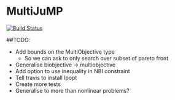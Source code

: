 # MultiJuMP

[![Build Status](https://travis-ci.org/anriseth/MultiJuMP.jl.svg?branch=master)](https://travis-ci.org/anriseth/MultiJuMP.jl)


##TODO:
- Add bounds on the MultiObjective type
    * So we can ask to only search over subset of pareto front
- Generalise biobjective -> multiobjective
- Add option to use inequality in NBI constraint
- Tell travis to install Ipopt
- Create more tests
- Generalise to more than nonlinear problems?
